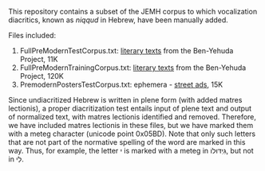 This repository contains a subset of the JEMH corpus to which vocalization diacritics, known as *niqqud* in Hebrew, have been manually added. 

Files included:
1. FullPreModernTestCorpus.txt: [literary texts](../projectbenyehuda) from the Ben-Yehuda Project, 11K
2. FullPreModernTrainingCorpus.txt: [literary texts](../projectbenyehuda) from the Ben-Yehuda Project, 120K
3. PremodernPostersTestCorpus.txt: ephemera - [street ads](../ephemera/street_ads), 15K

Since undiacritized Hebrew is written in plene form (with added matres lectionis), a proper diacritization test entails input of plene text and output of normalized text, with matres lectionis identified and removed. Therefore, we have included matres lectionis in these files, but we have marked them with a meteg character (unicode point 0x05BD). Note that only such letters that are not part of the normative spelling of the word are marked in this way. Thus, for example, the letter י is marked with a meteg in גִּיֽדּוּלוֹ, but not in לִי. 
